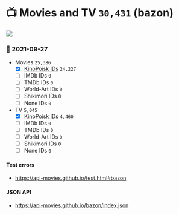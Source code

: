 # :tv: Movies and TV `30,431` (bazon)

<a href="https://API-Movies.github.io"><img src="https://API-Movies.github.io/banner.png?cache"></a>

### :date: 2021-09-27
- Movies `25,386`
  - [x] <a href="https://API-Movies.github.io/bazon/movie_kinopoisk_ids.json">KinoPoisk IDs</a> `24,227`
  - [ ] IMDb IDs `0`
  - [ ] TMDb IDs `0`
  - [ ] World-Art IDs `0`
  - [ ] Shikimori IDs `0`
  - [ ] None IDs `0`
- TV `5,045`
  - [x] <a href="https://API-Movies.github.io/bazon/tv_kinopoisk_ids.json">KinoPoisk IDs</a> `4,460`
  - [ ] IMDb IDs `0`
  - [ ] TMDb IDs `0`
  - [ ] World-Art IDs `0`
  - [ ] Shikimori IDs `0`
  - [ ] None IDs `0`
#### Test errors
- <a href='https://api-movies.github.io/test.html#bazon'>https://api-movies.github.io/test.html#bazon</a>
#### JSON API
- <a href='https://api-movies.github.io/bazon/index.json'>https://api-movies.github.io/bazon/index.json</a>
